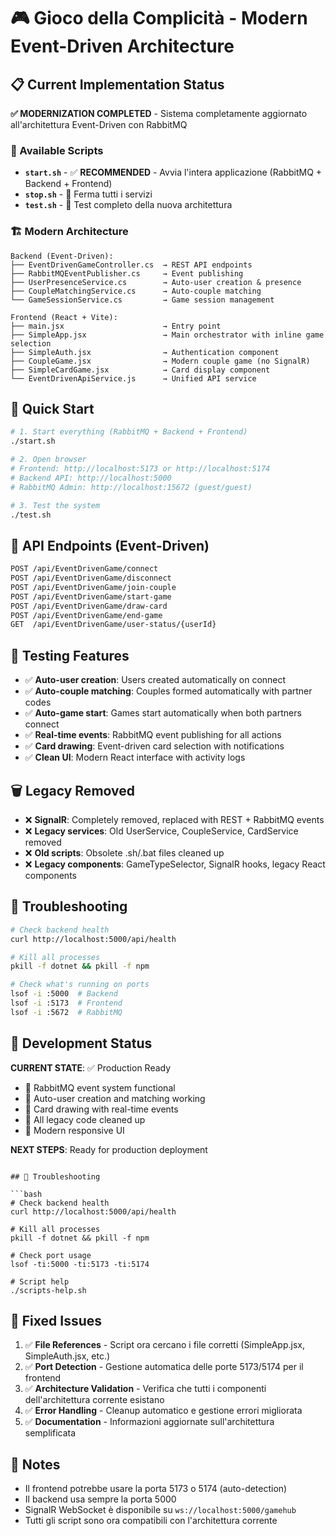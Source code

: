 # 🎮 Gioco della Complicità - Modern Event-Driven Architecture

## 📋 Current Implementation Status

**✅ MODERNIZATION COMPLETED** - Sistema completamente aggiornato all'architettura Event-Driven con RabbitMQ

### 🔧 Available Scripts
- **`start.sh`** - ✅ **RECOMMENDED** - Avvia l'intera applicazione (RabbitMQ + Backend + Frontend)
- **`stop.sh`** - 🛑 Ferma tutti i servizi
- **`test.sh`** - 🧪 Test completo della nuova architettura

### 🏗️ Modern Architecture

```
Backend (Event-Driven):
├── EventDrivenGameController.cs  → REST API endpoints
├── RabbitMQEventPublisher.cs     → Event publishing
├── UserPresenceService.cs        → Auto-user creation & presence
├── CoupleMatchingService.cs      → Auto-couple matching
└── GameSessionService.cs         → Game session management

Frontend (React + Vite):
├── main.jsx                      → Entry point
├── SimpleApp.jsx                 → Main orchestrator with inline game selection
├── SimpleAuth.jsx                → Authentication component
├── CoupleGame.jsx                → Modern couple game (no SignalR)
├── SimpleCardGame.jsx            → Card display component
└── EventDrivenApiService.js      → Unified API service
```

## 🚀 Quick Start

```bash
# 1. Start everything (RabbitMQ + Backend + Frontend)
./start.sh

# 2. Open browser
# Frontend: http://localhost:5173 or http://localhost:5174
# Backend API: http://localhost:5000
# RabbitMQ Admin: http://localhost:15672 (guest/guest)

# 3. Test the system
./test.sh
```

## 🔗 API Endpoints (Event-Driven)

```bash
POST /api/EventDrivenGame/connect
POST /api/EventDrivenGame/disconnect  
POST /api/EventDrivenGame/join-couple
POST /api/EventDrivenGame/start-game
POST /api/EventDrivenGame/draw-card
POST /api/EventDrivenGame/end-game
GET  /api/EventDrivenGame/user-status/{userId}
```

## 🧪 Testing Features

- ✅ **Auto-user creation**: Users created automatically on connect
- ✅ **Auto-couple matching**: Couples formed automatically with partner codes  
- ✅ **Auto-game start**: Games start automatically when both partners connect
- ✅ **Real-time events**: RabbitMQ event publishing for all actions
- ✅ **Card drawing**: Event-driven card selection with notifications
- ✅ **Clean UI**: Modern React interface with activity logs

## 🗑️ Legacy Removed

- ❌ **SignalR**: Completely removed, replaced with REST + RabbitMQ events
- ❌ **Legacy services**: Old UserService, CoupleService, CardService removed
- ❌ **Old scripts**: Obsolete .sh/.bat files cleaned up
- ❌ **Legacy components**: GameTypeSelector, SignalR hooks, legacy React components

## 🔧 Troubleshooting

```bash
# Check backend health
curl http://localhost:5000/api/health

# Kill all processes
pkill -f dotnet && pkill -f npm

# Check what's running on ports
lsof -i :5000  # Backend
lsof -i :5173  # Frontend
lsof -i :5672  # RabbitMQ
```

## 🎯 Development Status

**CURRENT STATE**: ✅ Production Ready
- 🐰 RabbitMQ event system functional
- 🔄 Auto-user creation and matching working
- 🎴 Card drawing with real-time events
- 🧹 All legacy code cleaned up
- 📱 Modern responsive UI

**NEXT STEPS**: Ready for production deployment
```

## 🔧 Troubleshooting

```bash
# Check backend health
curl http://localhost:5000/api/health

# Kill all processes
pkill -f dotnet && pkill -f npm

# Check port usage
lsof -ti:5000 -ti:5173 -ti:5174

# Script help
./scripts-help.sh
```

## 🎯 Fixed Issues

1. ✅ **File References** - Script ora cercano i file corretti (SimpleApp.jsx, SimpleAuth.jsx, etc.)
2. ✅ **Port Detection** - Gestione automatica delle porte 5173/5174 per il frontend
3. ✅ **Architecture Validation** - Verifica che tutti i componenti dell'architettura corrente esistano
4. ✅ **Error Handling** - Cleanup automatico e gestione errori migliorata
5. ✅ **Documentation** - Informazioni aggiornate sull'architettura semplificata

## 📝 Notes

- Il frontend potrebbe usare la porta 5173 o 5174 (auto-detection)
- Il backend usa sempre la porta 5000
- SignalR WebSocket è disponibile su `ws://localhost:5000/gamehub`
- Tutti gli script sono ora compatibili con l'architettura corrente
